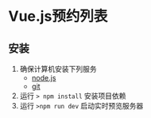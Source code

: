 # Vue.js预约列表



## 安装
1. 确保计算机安装下列服务
	- [node.js](http://nodejs.org/)
	- [git](http://git-scm.com/)
4. 运行 `> npm install` 安装项目依赖
5. 运行 `>npm run dev` 启动实时预览服务器